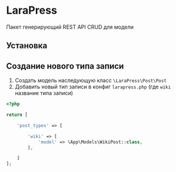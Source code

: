 # LaraPress

Пакет генерирующий REST API CRUD для модели

## Установка

## Создание нового типа записи

1. Создать модель наследующую класс `\LaraPress\Post\Post`
2. Добавить новый тип записи в конфиг `larapress.php` (где `wiki` название типа записи)

```php
<?php

return [

    'post_types' => [

        'wiki' => [
            'model' => \App\Models\WikiPost::class,
        ],

    ]
];
```
